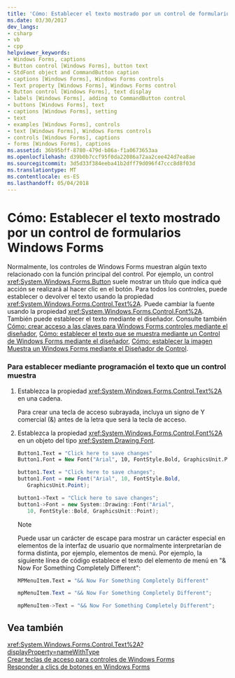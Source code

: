 ```yaml
---
title: 'Cómo: Establecer el texto mostrado por un control de formularios Windows Forms'
ms.date: 03/30/2017
dev_langs:
- csharp
- vb
- cpp
helpviewer_keywords:
- Windows Forms, captions
- Button control [Windows Forms], button text
- StdFont object and CommandButton caption
- captions [Windows Forms], Windows Forms controls
- Text property [Windows Forms], Windows Forms control
- Button control [Windows Forms], text display
- labels [Windows Forms], adding to CommandButton control
- buttons [Windows Forms], text
- captions [Windows Forms], setting
- text
- examples [Windows Forms], controls
- text [Windows Forms], Windows Forms controls
- controls [Windows Forms], captions
- forms [Windows Forms], captions
ms.assetid: 36b95bff-8780-479d-b86a-f1a0673653aa
ms.openlocfilehash: d39b0b7ccf95f0da22086a72aa2cee424d7ea8ae
ms.sourcegitcommit: 3d5d33f384eeba41b2dff79d096f47ccc8d8f03d
ms.translationtype: MT
ms.contentlocale: es-ES
ms.lasthandoff: 05/04/2018
---
```

# <a name="how-to-set-the-text-displayed-by-a-windows-forms-control"></a>Cómo: Establecer el texto mostrado por un control de formularios Windows Forms
Normalmente, los controles de Windows Forms muestran algún texto relacionado con la función principal del control. Por ejemplo, un control <xref:System.Windows.Forms.Button> suele mostrar un título que indica qué acción se realizará al hacer clic en el botón. Para todos los controles, puede establecer o devolver el texto usando la propiedad <xref:System.Windows.Forms.Control.Text%2A>. Puede cambiar la fuente usando la propiedad <xref:System.Windows.Forms.Control.Font%2A>. También puede establecer el texto mediante el diseñador.  Consulte también [Cómo: crear acceso a las claves para Windows Forms controles mediante el diseñador](http://msdn.microsoft.com/library/ms233673\(v=vs.110\)), [Cómo: establecer el texto que se muestra mediante un Control de Windows Forms mediante el diseñador](http://msdn.microsoft.com/library/ms233665\(v=vs.110\)), [Cómo: establecer la imagen Muestra un Windows Forms mediante el Diseñador de Control](http://msdn.microsoft.com/library/ms233656\(v=vs.110\)).  
  
### <a name="to-set-the-text-displayed-by-a-control-programmatically"></a>Para establecer mediante programación el texto que un control muestra  
  
1.  Establezca la propiedad <xref:System.Windows.Forms.Control.Text%2A> en una cadena.  
  
     Para crear una tecla de acceso subrayada, incluya un signo de Y comercial (&) antes de la letra que será la tecla de acceso.  
  
2.  Establezca la propiedad <xref:System.Windows.Forms.Control.Font%2A> en un objeto del tipo <xref:System.Drawing.Font>.  
  
    ```vb  
    Button1.Text = "Click here to save changes"  
    Button1.Font = New Font("Arial", 10, FontStyle.Bold, GraphicsUnit.Point)  
    ```  
  
    ```csharp  
    button1.Text = "Click here to save changes";  
    button1.Font = new Font("Arial", 10, FontStyle.Bold,  
       GraphicsUnit.Point);  
    ```  
  
    ```cpp  
    button1->Text = "Click here to save changes";  
    button1->Font = new System::Drawing::Font("Arial",  
       10, FontStyle::Bold, GraphicsUnit::Point);  
    ```  
  
    > [!NOTE]
    >  Puede usar un carácter de escape para mostrar un carácter especial en elementos de la interfaz de usuario que normalmente interpretarían de forma distinta, por ejemplo, elementos de menú. Por ejemplo, la siguiente línea de código establece el texto del elemento de menú en "& Now For Something Completely Different":  
  
    ```vb  
    MPMenuItem.Text = "&& Now For Something Completely Different"  
    ```  
  
    ```csharp  
    mpMenuItem.Text = "&& Now For Something Completely Different";  
    ```  
  
    ```cpp  
    mpMenuItem->Text = "&& Now For Something Completely Different";  
    ```  
  
## <a name="see-also"></a>Vea también  
 <xref:System.Windows.Forms.Control.Text%2A?displayProperty=nameWithType>  
 [Crear teclas de acceso para controles de Windows Forms](../../../../docs/framework/winforms/controls/how-to-create-access-keys-for-windows-forms-controls.md)  
 [Responder a clics de botones en Windows Forms](../../../../docs/framework/winforms/controls/how-to-respond-to-windows-forms-button-clicks.md)
